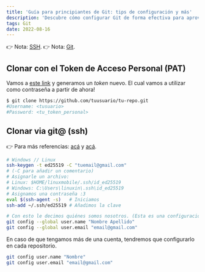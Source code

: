```yaml
---
title: 'Guía para principiantes de Git: tips de configuración y más'
description: 'Descubre cómo configurar Git de forma efectiva para aprovechar al máximo sus funcionalidades y simplificar tu flujo de trabajo en el desarrollo de proyectos.'
tags: Git
date: 2022-08-16
---
```


👉 Nota: [SSH](/ssh/). 👉 Nota: [Git](/git/).

## Clonar con el Token de Acceso Personal (PAT)

Vamos a [este link](https://github.com/settings/tokens) y generamos un _token_
nuevo. El cual vamos a utilizar como contraseña a partir de ahora!

```bash
$ git clone https://github.com/tuusuario/tu-repo.git
#Username: <tusuario>
#Password: <tu_token_personal>
```

## Clonar via git@ (ssh)

👉 Para más referencias: [acá](https://gist.github.com/jexchan/2351996) y
[acá](https://gist.github.com/oanhnn/80a89405ab9023894df7).

```bash
# Windows // Linux
ssh-keygen -t ed25519 -C "tuemail@gmail.com"
# (-C para añadir un comentario)
# Asignarle un archivo:
# Linux: $HOME/linuxmobile/.ssh/id_ed25519
# Windows: C:\Users\linuxin\.ssh\id_ed25519
# Asignamos una contraseña :3
eval $(ssh-agent -s)   # Iniciamos
ssh-add ~/.ssh/ed25519 # Añadimos la clave
```

```bash
# Con esto le decimos quiénes somos nosotros. (Esta es una configuración global, en este caso, no es necesario configurarlo en cada repositorio sino una sola vez.)
git config --global user.name "Nombre Apellido"
git config --global user.email "email@gmail.com"
```

En caso de que tengamos más de una cuenta, tendremos que configurarlo en cada
repositorio.

```bash
git config user.name "Nombre"
git config user.email "email@gmail.com"
```
